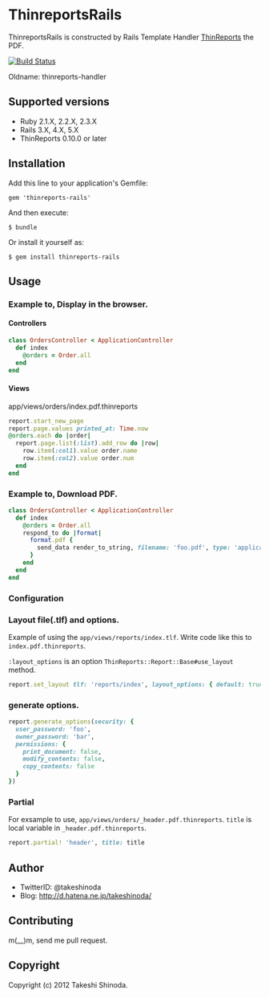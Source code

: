 # ThinreportsRails
ThinreportsRails is constructed by Rails Template Handler [ThinReports](http://www.thinreports.org/ "ThinReposts") the PDF.

[![Build Status](https://travis-ci.org/takeshinoda/thinreports-rails.svg?branch=master)](https://travis-ci.org/takeshinoda/thinreports-rails)

Oldname: thinreports-handler


## Supported versions

* Ruby 2.1.X, 2.2.X, 2.3.X
* Rails 3.X, 4.X, 5.X
* ThinReports 0.10.0 or later

## Installation

Add this line to your application's Gemfile:

    gem 'thinreports-rails'

And then execute:

    $ bundle

Or install it yourself as:

    $ gem install thinreports-rails

## Usage

### Example to, Display in the browser.

#### Controllers
``` ruby
class OrdersController < ApplicationController
  def index
    @orders = Order.all
  end
end
```

#### Views

app/views/orders/index.pdf.thinreports

``` ruby
report.start_new_page
report.page.values printed_at: Time.now
@orders.each do |order|
  report.page.list(:list).add_row do |row|
    row.item(:col1).value order.name
    row.item(:col2).value order.num
  end
end
```

### Example to, Download PDF.

``` ruby
class OrdersController < ApplicationController
  def index
    @orders = Order.all
    respond_to do |format|
      format.pdf {
        send_data render_to_string, filename: 'foo.pdf', type: 'application/pdf', disposition: 'attachment'
      }
    end
  end
end
```

### Configuration

### Layout file(.tlf) and options.

Example of using the `app/views/reports/index.tlf`.
Write code like this to `index.pdf.thinreports`.

`:layout_options` is an option `ThinReports::Report::Base#use_layout` method.

``` ruby
report.set_layout tlf: 'reports/index', layout_options: { default: true }
```

### generate options.
``` ruby
report.generate_options(security: {
  user_password: 'foo',
  owner_password: 'bar',
  permissions: {
    print_document: false,
    modify_contents: false,
    copy_contents: false
  }
})
```

### Partial

For exsample to use, `app/views/orders/_header.pdf.thinreports`.
`title` is local variable in `_header.pdf.thinreports`.

``` ruby
report.partial! 'header', title: title
```

## Author

* TwitterID: @takeshinoda
* Blog: http://d.hatena.ne.jp/takeshinoda/

## Contributing

m(__)m, send me pull request.

## Copyright

Copyright (c) 2012 Takeshi Shinoda.
